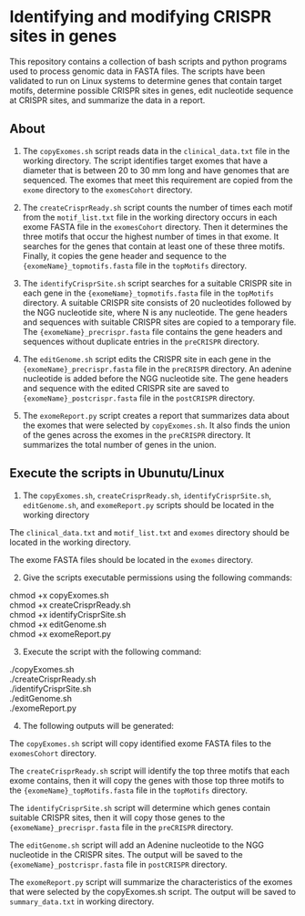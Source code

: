 Identifying and modifying CRISPR sites in genes  
===============================================
This repository contains a collection of bash scripts and python programs used to process genomic data in FASTA files. The scripts have been validated to run on Linux systems to determine genes that contain target motifs, determine possible CRISPR sites in genes, edit nucleotide sequence at CRISPR sites, and summarize the data in a report.  
 
About 
-------
1. The `copyExomes.sh` script reads data in the `clinical_data.txt` file in the working directory. The script identifies target exomes that have a diameter that is between 20 to 30 mm long and have genomes that are sequenced. The exomes that meet this requirement are copied from the `exome` directory to the `exomesCohort` directory.  
 
2. The `createCrisprReady.sh` script counts the number of times each motif from the `motif_list.txt` file in the working directory occurs in each exome FASTA file in the `exomesCohort` directory. Then it determines the three motifs that occur the highest number of times in that exome. It searches for the genes that contain at least one of these three motifs. Finally, it copies the gene header and sequence to the `{exomeName}_topmotifs.fasta` file in the `topMotifs` directory.   
 
3. The `identifyCrisprSite.sh` script searches for a suitable CRISPR site in each gene in the `{exomeName}_topmotifs.fasta` file in the `topMotifs` directory. A suitable CRISPR site consists of 20 nucleotides followed by the NGG nucleotide site, where N is any nucleotide. The gene headers and sequences with suitable CRISPR sites are copied to a temporary file. The `{exomeName}_precrispr.fasta` file contains the gene headers and sequences without duplicate entries in the `preCRISPR` directory.   
 
4. The `editGenome.sh` script edits the CRISPR site in each gene in the `{exomeName}_precrispr.fasta` file in the `preCRISPR` directory. An adenine nucleotide is added before the NGG nucleotide site. The gene headers and sequence with the edited CRISPR site are saved to `{exomeName}_postcrispr.fasta` file in the `postCRISPR` directory.  
 
5. The `exomeReport.py` script creates a report that summarizes data about the exomes that were selected by `copyExomes.sh`. It also finds the union of the genes across the exomes in the `preCRISPR` directory. It summarizes the total number of genes in the union.   
 
Execute the scripts in Ubunutu/Linux
---------------------------------------------
1. The `copyExomes.sh`, `createCrisprReady.sh`, `identifyCrisprSite.sh`, `editGenome.sh`, and `exomeReport.py` scripts should be located in the working directory  
 
The `clinical_data.txt` and `motif_list.txt` and `exomes` directory should be located in the working directory.  
 
The exome FASTA files should be located in the `exomes` directory.   
 
2. Give the scripts executable permissions using the following commands:  
 
chmod +x copyExomes.sh  
chmod +x createCrisprReady.sh  
chmod +x identifyCrisprSite.sh  
chmod +x editGenome.sh  
chmod +x exomeReport.py  
 
3. Execute the script with the following command:  
 
./copyExomes.sh  
./createCrisprReady.sh  
./identifyCrisprSite.sh  
./editGenome.sh  
./exomeReport.py  
 
4. The following outputs will be generated:  
 
The `copyExomes.sh` script will copy identified exome FASTA files to the `exomesCohort` directory.  
 
The `createCrisprReady.sh` script will identify the top three motifs that each exome contains, then it will copy the genes with those top three motifs to the `{exomeName}_topMotifs.fasta` file in the `topMotifs` directory.  
 
The `identifyCrisprSite.sh` script will determine which genes contain suitable CRISPR sites, then it will copy those genes to the `{exomeName}_precrispr.fasta` file in the `preCRISPR` directory.  
 
The `editGenome.sh` script will add an Adenine nucleotide to the NGG nucleotide in the CRISPR sites. The output will be saved to the `{exomeName}_postcrispr.fasta` file in `postCRISPR` directory.  
 
The `exomeReport.py` script will summarize the characteristics of the exomes that were selected by the copyExomes.sh script. The output will be saved to `summary_data.txt` in working directory.   

 
